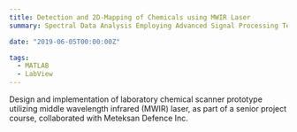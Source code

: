 ```yaml
---
title: Detection and 2D-Mapping of Chemicals using MWIR Laser
summary: Spectral Data Analysis Employing Advanced Signal Processing Techniques

date: "2019-06-05T00:00:00Z"

tags:
  - MATLAB
  - LabView
---
```


Design and implementation of laboratory chemical scanner prototype utilizing middle wavelength infrared (MWIR) laser, as part of a senior project course, collaborated with Meteksan Defence Inc.